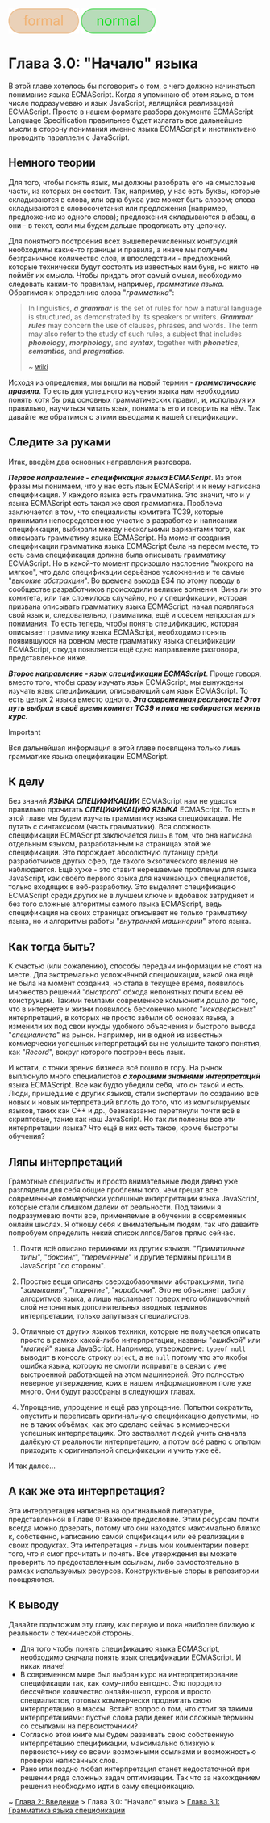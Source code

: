 <div align='left'>
    <img src='../assets/formal.svg'>
    <img src='../assets/normal.svg'>
</div>

# Глава 3.0: "Начало" языка

В этой главе хотелось бы поговорить о том, с чего должно начинаться понимание языка ECMAScript.
Когда я упоминаю об этом языке, в том числе подразумеваю и язык JavaScript, являщийся реализацией
ECMAScript. Просто в нашем формате разбора документа ECMAScript Language Specification правильнее
будет излагать все дальнейшие мысли в сторону понимания именно языка ECMAScript и инстинктивно
проводить параллели с JavaScript.

## Немного теории

Для того, чтобы понять язык, мы должны разобрать его на смысловые части, из которых он состоит. Так,
например, у нас есть буквы, которые складываются в слова, или одна буква уже может быть словом;
слова складываются в словосочетания или предложения (например, предложение из одного слова);
предложения складываются в абзац, а они - в текст, если мы будем дальше продолжать эту цепочку.

Для понятного построения всех вышеперечисленных контрукций необходимы какие-то границы и правила, а
иначе мы получим безграничное количество слов, и впоследствии - предложений, которые технически
будут состоять из известных нам букв, но никто не поймёт их смысла. Чтобы придать этот самый смысл,
необходимо следовать каким-то правилам, например, _грамматике языка_. Обратимся к определнию слова
"_грамматика_":

> In linguistics, **_a grammar_** is the set of rules for how a natural language is structured, as
> demonstrated by its speakers or writers. **_Grammar rules_** may concern the use of clauses,
> phrases, and words. The term may also refer to the study of such rules, a subject that includes
> **_phonology_**, **_morphology_**, and **_syntax_**, together with **_phonetics_**,
> **_semantics_**, and **_pragmatics_**.
>
> ~ [wiki](https://en.wikipedia.org/wiki/Grammar#Theoretical_frameworks)

Исходя из опредления, мы вышли на новый термин - **_грамматические правила_**. То есть для успешного
изучения языка нам необходимо понять хотя бы ряд основных грамматических правил, и, используя их
правильно, научиться читать язык, понимать его и говорить на нём. Так давайте же обратимся с этими
выводами к нашей спецификации.

## Следите за руками

Итак, введём два основных направления разговора.

**_Первое направление - спецификация языка ECMAScript_**. Из этой фразы мы понимаем, что у нас есть
язык ECMAScript и к нему написана спецификация. У каждого языка есть грамматика. Это значит, что и у
языка ECMAScript есть такая же своя грамматика. Проблема заключается в том, что специалисты комитета
TC39, которые принимали непосредственное участие в разработке и написании спецификации, выбирали
между несколькими вариантами того, как описывать грамматику языка ECMAScript. На момент создания
спецификации грамматика языка ECMAScript была на первом месте, то есть сама спецификация должна была
описывать грамматику ECMAScript. Но в какой-то момент произошло наслоение "мокрого на мягкое", что
дало спецификации серьёзное усложнение и те самые "_высокие абстракции_". Во времена выхода ES4 по
этому поводу в сообществе разработчиков происходили великие волнения. Вина ли это комитета, или так
сложилось случайно, но у спецификации, которая призвана описывать грамматику языка ECMAScript, начал
появляться свой язык и, следовательно, грамматика, ещё и совсем непростая для понимания. То есть
теперь, чтобы понять спецификацию, которая описывает грамматику языка ECMAScript, необходимо понять
появившуюся на ровном месте грамматику языка спецификации ECMAScript, откуда появляется ещё одно
направление разговора, представленное ниже.

**_Второе направление - язык спецификации ECMAScript_**. Проще говоря, вместо того, чтобы сразу
изучать язык ECMAScript, мы вынуждены изучать язык спецификации, описывающий сам язык ECMAScript. То
есть целых 2 языка вместо одного. **_Эта современная реальность! Этот путь выбрал в своё время
комитет TC39 и пока не собирается менять курс._**

> [!IMPORTANT]  
> Вся дальнейшая информация в этой главе посвящена только лишь грамматике языка спецификации
> ECMAScript.

## К делу

Без знаний **_ЯЗЫКА СПЕЦИФИКАЦИИ_** ECMAScript нам не удастся правильно прочитать **_СПЕЦИФИКАЦИЮ
ЯЗЫКА_** ECMAScript. То есть в этой главе мы будем изучать грамматику языка спецификации. Не путать
с синтаксисом (часть грамматики). Вся сложность спецификации ECMAScript заключается лишь в том, что
она написана отдельным языком, разработанным на страницах этой же спецификации. Это порождает
абсолютную путаницу среди разработчиков других сфер, где такого экзотического явления не
наблюдается. Ещё хуже - это ставит нерешаемые проблемы для языка JavaScript, как своёго первого
языка для начинающих специалистов, только входящих в веб-разработку. Это выделяет спецификацию
ECMAScript среди других не в лучшем ключе и вдобавок затрудняет и без того сложные алгоритмы самого
языка ECMAScript, ведь спецификация на своих страницах описывает не только грамматику языка, но и
алгоритмы работы "_внутренней машинерии_" этого языка.

## Как тогда быть?

К счастью (или сожалению), способы передачи информации не стоят на месте. Для экстремально
усложнённой спецификации, какой она ещё не была на момент создания, но стала в текущее время,
появилось множество решений "_быстрого_" обхода непонятных почти всем её конструкций. Такими темпами
современное комьюнити дошло до того, что в интернете и жизни появилось бесконечно много
"_искаверканых_" интерпретаций, в которых не просто забыли об основах языка, а изменили их под свои
нужды удобного объяснения и быстрого вывода "_специалиста_" на рынок. Например, ни в одной из
известных коммерчески успешных интерпретаций вы не услышите такого понятия, как "_Record_", вокруг
которого построен весь язык.

И кстати, с точки зрения бизнеса всё пошло в гору. На рынок выплюнуло много специалистов **_с
хорошими знаниями интерпретаций_** языка ECMAScript. Все как будто убедили себя, что он такой и
есть. Люди, пришедшие с других языков, стали экспертами по созданию всё новых и новых интерпретаций
вплоть до того, что из компилируемых языков, таких как C++ и др., безнаказанно перетянули почти всё
в скриптовые, такие как наш JavaScript. Но так ли полезны все эти интерпретации языка? Что ещё в них
есть такое, кроме быстроты обучения?

## Ляпы интерпретаций

Грамотные специалисты и просто внимательные люди давно уже разглядели для себя общие проблемы того,
чем грешат все современные коммерчески успешные интерпретации языка JavaScript, которые стали
слишком далеки от реальности. Под такими я подразумеваю почти все, применяемые в обучении в
современных онлайн школах. Я отношу себя к внимательным людям, так что давайте попробуем определить
некий список ляпов/багов прямо сейчас.

1. Почти всё описано терминами из других языков. "_Примитивные типы_", "_боксинг_", "_переменные_" и
   другие термины пришли в JavaScript "со стороны".

2. Простые вещи описаны сверхдобавочными абстракциями, типа "_замыкания_", "_поднятие_",
   "_коробочки_". Это не объясняет работу алгоритмов языка, а лишь наслаивает поверх него
   облицовочный слой непонятных дополнительных вводных терминов интерпретации, только запутывая
   специалистов.

3. Отличные от других языков техники, которые не получается описать просто в рамках какой-либо
   интерпретации, названы "_ошибкой_" или "_магией_" языка JavaScript. Например, утверждение:
   `typeof null` выводит в консоль строку `object`, а не `null` потому что это якобы ошибка языка,
   которую не смогли исправить в связи с уже выстроенной работающей на этом машинерией. Это
   полностью неверное утверждение, коих в нашем информационном поле уже много. Они будут разобраны в
   следующих главах.

4. Упрощение, упрощение и ещё раз упрощение. Попытки сократить, опустить и переписать оригинальную
   спецификацию допустимы, но не в таких объёмах, как это сделано сейчас в коммерчески успешных
   интерпретациях. Это заставляет людей учить сначала далёкую от реальности интерпретацию, а потом
   всё равно с опытом приходить к оригинальной спецификации и учить уже её.

И так далее...

## А как же эта интерпретация?

Эта интерпретация написана на оригинальной литературе, представленной в Главе 0: Важное предисловие.
Этим ресурсам почти всегда можно доверять, потому что они находятся максимально близко к,
собственно, написанию самой спцификации или её реализации в своих продуктах. Эта интепретация - лишь
мои комментарии поверх того, что я смог прочитать и понять. Все утверждения вы можете проверить по
предоставленным ссылкам, либо самостоятельно в рамках используемых ресурсов. Конструктивные споры в
репозитории поощряются.

## К выводу

Давайте подытожим эту главу, как первую и пока наиболее близкую к реальности с технической стороны.

-   Для того чтобы понять спецификацию языка ECMAScript, необходимо сначала понять язык спецификации
    ECMAScript. И никак иначе!
-   В современном мире был выбран курс на интерпретирование спецификации так, как кому-либо выгодно.
    Это породило бессчётное количество онлайн-школ, курсов и просто специалистов, готовых
    коммерчески продвигать свою интерпретацию в массы. Встаёт вопрос о том, что стоит за такими
    интерпретациями: пустые слова ради денег или сложные термины со ссылками на первоисточники?
-   Согласно этой книге мы будем развивать свою собственную интерпретацию спецификации, максимально
    близкую к первоисточнику со всеми возможными ссылками и возможностью проверки написанных слов.
-   Рано или поздно любая интерпретация станет недостаточной при решении ряда сложных задач
    оптимизации. Так что за нахождением решения необходимо идти в саму спецификацию.

~ [Глава 2: Введение](/Introduction.md) > Глава 3.0: "Начало" языка >
[Глава 3.1: Грамматика языка спецификации](/get-started/Chapter_1.md)
